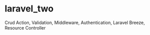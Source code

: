 # laravel_two
Crud Action, Validation, Middleware, Authentication, Laravel Breeze, Resource Controller

